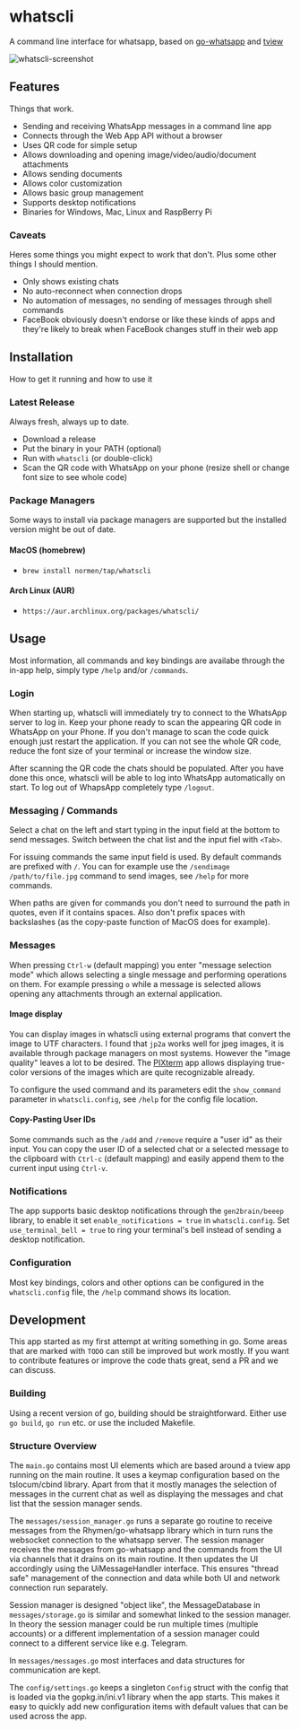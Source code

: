 # whatscli

A command line interface for whatsapp, based on [go-whatsapp](https://github.com/Rhymen/go-whatsapp) and [tview](https://github.com/rivo/tview)

![whatscli-screenshot](/doc/screenshot.png?raw=true "WhatsCLI 0.6.5")

## Features

Things that work.

- Sending and receiving WhatsApp messages in a command line app
- Connects through the Web App API without a browser
- Uses QR code for simple setup
- Allows downloading and opening image/video/audio/document attachments
- Allows sending documents
- Allows color customization
- Allows basic group management
- Supports desktop notifications
- Binaries for Windows, Mac, Linux and RaspBerry Pi

### Caveats

Heres some things you might expect to work that don't. Plus some other things I should mention.

- Only shows existing chats
- No auto-reconnect when connection drops
- No automation of messages, no sending of messages through shell commands
- FaceBook obviously doesn't endorse or like these kinds of apps and they're likely to break when FaceBook changes stuff in their web app

## Installation

How to get it running and how to use it

### Latest Release

Always fresh, always up to date.

- Download a release
- Put the binary in your PATH (optional)
- Run with `whatscli` (or double-click)
- Scan the QR code with WhatsApp on your phone (resize shell or change font size to see whole code)

### Package Managers

Some ways to install via package managers are supported but the installed version might be out of date.

#### MacOS (homebrew)

- `brew install normen/tap/whatscli`

#### Arch Linux (AUR)

- `https://aur.archlinux.org/packages/whatscli/`

## Usage

Most information, all commands and key bindings are availabe through the in-app help, simply type `/help` and/or `/commands`.

### Login

When starting up, whatscli will immediately try to connect to the WhatsApp server to log in. Keep your phone ready to scan the appearing QR code in WhatsApp on your Phone. If you don't manage to scan the code quick enough just restart the application. If you can not see the whole QR code, reduce the font size of your terminal or increase the window size.

After scanning the QR code the chats should be populated. After you have done this once, whatscli will be able to log into WhatsApp automatically on start. To log out of WhapsApp completely type `/logout`.

### Messaging / Commands

Select a chat on the left and start typing in the input field at the bottom to send messages. Switch between the chat list and the input fiel with `<Tab>`.

For issuing commands the same input field is used. By default commands are prefixed with `/`. You can for example use the `/sendimage /path/to/file.jpg` command to send images, see `/help` for more commands.

When paths are given for commands you don't need to surround the path in quotes, even if it contains spaces. Also don't prefix spaces with backslashes (as the copy-paste function of MacOS does for example).

### Messages

When pressing `Ctrl-w` (default mapping) you enter "message selection mode" which allows selecting a single message and performing operations on them. For example pressing `o` while a message is selected allows opening any attachments through an external application.

#### Image display

You can display images in whatscli using external programs that convert the image to UTF characters. I found that `jp2a` works well for jpeg images, it is available through package managers on most systems. However the "image quality" leaves a lot to be desired. The [PIXterm](https://github.com/eliukblau/pixterm) app allows displaying true-color versions of the images which are quite recognizable already.

To configure the used command and its parameters edit the `show_command` parameter in `whatscli.config`, see `/help` for the config file location.

#### Copy-Pasting User IDs

Some commands such as the `/add` and `/remove` require a "user id" as their input. You can copy the user ID of a selected chat or a selected message to the clipboard with `Ctrl-c` (default mapping) and easily append them to the current input using `Ctrl-v`.

### Notifications

The app supports basic desktop notifications through the `gen2brain/beeep` library, to enable it set `enable_notifications = true` in `whatscli.config`. Set `use_terminal_bell = true` to ring your terminal's bell instead of sending a desktop notification.

### Configuration

Most key bindings, colors and other options can be configured in the `whatscli.config` file, the `/help` command shows its location.

## Development

This app started as my first attempt at writing something in go. Some areas that are marked with `TODO` can still be improved but work mostly. If you want to contribute features or improve the code thats great, send a PR and we can discuss.

### Building

Using a recent version of go, building should be straightforward. Either use `go build`, `go run` etc. or use the included Makefile.

### Structure Overview

The `main.go` contains most UI elements which are based around a tview app running on the main routine. It uses a keymap configuration based on the tslocum/cbind library. Apart from that it mostly manages the selection of messages in the current chat as well as displaying the messages and chat list that the session manager sends.

The `messages/session_manager.go` runs a separate go routine to receive messages from the Rhymen/go-whatsapp library which in turn runs the websocket connection to the whatsapp server. The session manager receives the messages from go-whatsapp and the commands from the UI via channels that it drains on its main routine. It then updates the UI accordingly using the UiMessageHandler interface. This ensures "thread safe" management of the connection and data while both UI and network connection run separately.

Session manager is designed "object like", the MessageDatabase in `messages/storage.go` is similar and somewhat linked to the session manager. In theory the session manager could be run multiple times (multiple accounts) or a different implementation of a session manager could connect to a different service like e.g. Telegram.

In `messages/messages.go` most interfaces and data structures for communication are kept.

The `config/settings.go` keeps a singleton `Config` struct with the config that is loaded via the gopkg.in/ini.v1 library when the app starts. This makes it easy to quickly add new configuration items with default values that can be used across the app.
